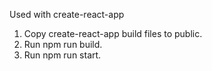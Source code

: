 Used with create-react-app

1. Copy create-react-app build files to public.
2. Run npm run build.
3. Run npm run start.